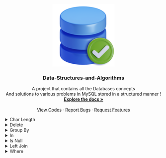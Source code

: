 ﻿<a name="readme-top"></a>

<!-- PROJECT LOGO -->
<br />
<div align="center">
  <a href="https://github.com/ankitguptamdp/Databases/">
    <img src="Resources/Images/Databases.png" alt="Logo" width="200" height="200">
  </a>

  <h3 align="center">Data-Structures-and-Algorithms</h3>

  <p align="center">
    A project that contains all the Databases concepts 
    <br />
    And solutions to various problems in MySQL stored in a structured manner !
    <br />
    <a href="https://github.com/ankitguptamdp/Databases/tree/main/Documents/"><strong>Explore the docs »</strong></a>
    <br />
    <br />
    <a href="https://github.com/ankitguptamdp/Databases/tree/main/Codes/">View Codes</a>
    ·
    <a href="mailto:ankitguptamdp@gmail.com">Report Bugs</a>
    ·
    <a href="mailto:ankitguptamdp@gmail.com">Request Features</a>
  </p>
</div>

<details>
<summary>Char Length</summary>

| # | Problem | Solution | Difficulty | Status | Tags |
| --- | --- | --- | --- | --- | --- |
| 1683 | [Invalid Tweets](https://leetcode.com/problems/invalid-tweets/) | [MySQL](https://github.com/ankitguptamdp/Databases/blob/main/Codes/Char_Length/1683%20-%20Invalid%20Tweets.sql) | Easy | Solved | Char Length |

</details>

<details>
<summary>Delete</summary>

| # | Problem | Solution | Difficulty | Status | Tags |
| --- | --- | --- | --- | --- | --- |
| 0196 | [Delete Duplicate Emails](https://leetcode.com/problems/delete-duplicate-emails/) | [MySQL](https://github.com/ankitguptamdp/Databases/blob/main/Codes/Delete/0196%20-%20Delete%20Duplicate%20Emails.sql) | Easy | Solved | Delete, Where |

</details>

<details>
<summary>Group By</summary>

| # | Problem | Solution | Difficulty | Status | Tags |
| --- | --- | --- | --- | --- | --- |
| 0182 | [Duplicate Emails](https://leetcode.com/problems/duplicate-emails/) | [MySQL](https://github.com/ankitguptamdp/Databases/blob/main/Codes/Group%20By/0182%20-%20Duplicate%20Emails.sql) | Easy | Solved | Group By |

</details>

<details>
<summary>In</summary>

| # | Problem | Solution | Difficulty | Status | Tags |
| --- | --- | --- | --- | --- | --- |
| 0183 | [Customers Who Never Order](https://leetcode.com/problems/customers-who-never-order/) | [MySQL](https://github.com/ankitguptamdp/Databases/blob/main/Codes/In/0183%20-%20Customers%20Who%20Never%20Order.sql) | Easy | Solved | In |

</details>

<details>
<summary>Is Null</summary>

| # | Problem | Solution | Difficulty | Status | Tags |
| --- | --- | --- | --- | --- | --- |
| 0584 | [Find Customer Referee](https://leetcode.com/problems/find-customer-referee/) | [MySQL](https://github.com/ankitguptamdp/Databases/blob/main/Codes/Is%20Null/0584%20-%20Find%20Customer%20Referee.sql) | Easy | Solved | Is Null |

</details>


<details>
<summary>Left Join</summary>

| # | Problem | Solution | Difficulty | Status | Tags |
| --- | --- | --- | --- | --- | --- |
| 0175 | [Combine Two Tables](https://leetcode.com/problems/combine-two-tables/) | [MySQL](https://github.com/ankitguptamdp/Databases/blob/main/Codes/Left%20Join/0175%20-%20Combine%20Two%20Tables.sql) | Easy | Solved | Left Join |

</details>

<details>
<summary>Where</summary>

| # | Problem | Solution | Difficulty | Status | Tags |
| --- | --- | --- | --- | --- | --- |
| 0181 | [Employees Earning More Than Their Managers](https://leetcode.com/problems/employees-earning-more-than-their-managers/) | [MySQL](https://github.com/ankitguptamdp/Databases/blob/main/Codes/Where/0181%20-%20Employees%20Earning%20More%20Than%20Their%20Managers.sql) | Easy | Solved | Where |
| 0595 | [Big Countries](https://leetcode.com/problems/big-countries/) | [MySQL](https://github.com/ankitguptamdp/Databases/blob/main/Codes/Where/0595%20-%20Big%20Countries.sql) | Easy | Solved | Where, Or |
| 1148 | [Article Views I](https://leetcode.com/problems/article-views-i/) | [MySQL](https://github.com/ankitguptamdp/Databases/blob/main/Codes/Where/1148%20-%20Article%20Views%20I.sql) | Easy | Solved | Distinct, Where, Order By |
| 1378 | [Replace Employee ID With The Unique Identifier](https://leetcode.com/problems/replace-employee-id-with-the-unique-identifier/) | [MySQL](link) | Easy | Solved | Select, Where |
| 1757 | [Recyclable and Low Fat Products](https://leetcode.com/problems/recyclable-and-low-fat-products/) | [MySQL](https://github.com/ankitguptamdp/Databases/blob/main/Codes/Where/1757%20-%20Recyclable%20and%20Low%20Fat%20Products.sql) | Easy | Solved | Select, Where |

</details>

